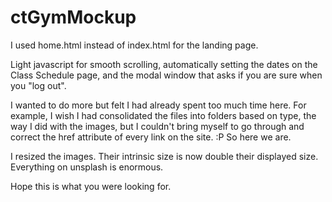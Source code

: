 # ctGymMockup

I used home.html instead of index.html for the landing page.

Light javascript for smooth scrolling, automatically setting the dates on the Class Schedule page, and the modal window that asks if you are sure when you "log out".

I wanted to do more but felt I had already spent too much time here. For example, I wish I had consolidated the files into folders based on type, the way I did with the images, but I couldn't bring myself to go through and correct the href attribute of every link on the site. :P So here we are.

I resized the images. Their intrinsic size is now double their displayed size. Everything on unsplash is enormous.

Hope this is what you were looking for.
